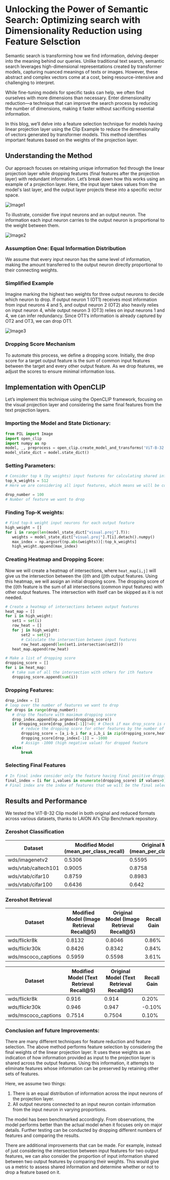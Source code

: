 # Unlocking the Power of Semantic Search: Optimizing search with Dimensionality Reduction using Feature Selsction

Semantic search is transforming how we find information, delving deeper into the meaning behind our queries. Unlike traditional text search, semantic search leverages high-dimensional representations created by transformer models, capturing nuanced meanings of texts or images. However, these abstract and complex vectors come at a cost, being resource-intensive and challenging to interpret.

While fine-tuning models for specific tasks can help, we often find ourselves with more dimensions than necessary. Enter dimensionality reduction—a technique that can improve the search process by reducing the number of dimensions, making it faster without sacrificing essential information.

In this blog, we’ll delve into a feature selection technique for models having linear projection layer using the Clip Example to reduce the dimensionality of vectors generated by transformer models. This method identifies important features based on the weights of the projection layer.



## Understanding the Method

Our approach focuses on retaining unique information fed through the linear projection layer while dropping features (final features after the projection layer) with redundant information. Let’s break down how this works using an example of a projection layer. Here, the input layer takes values from the model's last layer, and the output layer projects these into a specific vector space.

![Image1](https://github.com/RohanSidankarHushh/Feature-Reduction-Blog---Hushh/assets/141432736/c8dbb2ca-838a-4b45-9d3a-08e76a4885cd)

To illustrate, consider five input neurons and an output neuron. The information each input neuron carries to the output neuron is proportional to the weight between them.

![Image2](https://github.com/RohanSidankarHushh/Feature-Reduction-Blog---Hushh/assets/141432736/ff7ae77c-b3a1-41b4-883d-57d0d0dcda87)

### Assumption One: Equal Information Distribution

We assume that every input neuron has the same level of information, making the amount transferred to the output neuron directly proportional to their connecting weights.

### Simplified Example

Imagine marking the highest two weights for three output neurons to decide which neuron to drop. If output neuron 1 (OT1) receives most information from input neurons 4 and 5, and output neuron 2 (OT2) also heavily relies on input neuron 4, while output neuron 3 (OT3) relies on input neurons 1 and 4, we can infer redundancy. Since OT1's information is already captured by OT2 and OT3, we can drop OT1.

![Image3](https://github.com/RohanSidankarHushh/Feature-Reduction-Blog---Hushh/assets/141432736/52187653-1eda-4c57-ac04-d89fc0d43fae)


### Dropping Score Mechanism

To automate this process, we define a dropping score. Initially, the drop score for a target output feature is the sum of common input features between the target and every other output feature. As we drop features, we adjust the scores to ensure minimal information loss.

## Implementation with OpenCLIP

Let’s implement this technique using the OpenCLIP framework, focusing on the visual projection layer and considering the same final features from the text projection layers.

### Importing the Model and State Dictionary:

```python
from PIL import Image
import open_clip
import numpy as np
model, _, preprocess = open_clip.create_model_and_transforms('ViT-B-32', pretrained='laion2b_s34b_b79k',cache_dir="directory Address to store the model")
model_state_dict = model.state_dict()
```

### Setting Parameters:

```python
# Consider top k (by weights) input features for calculating shared information
top_k_weights = 512
# Here we are considering all input features, which means we will be considering every dimension for calculation how many output features shares any input feature

drop_number = 100
# Number of feature we want to drop
```

### Finding Top-K weights:
```python
# Find top-k weight input neurons for each output feature
high_weight = []
for i in range(len(model_state_dict["visual.proj"].T)):
   weights = model_state_dict["visual.proj"].T[i].detach().numpy()
   max_index = np.argsort(np.abs(weights))[:top_k_weights]
   high_weight.append(max_index)
```


### Creating Heatmap and Dropping Score:


Now we will create a heatmap of intersections, where `heat_map[i,j]` will give us the intersection between the \(i\)th and \(j\)th output features. Using this heatmap, we will assign an initial dropping score. The dropping score of the \(i\)th feature is the sum of all intersections (common input features) with other output features. The intersection with itself can be skipped as it is not needed.

```python
# Create a heatmap of intersections between output features
heat_map = []
for i in high_weight:
   set1 = set(i)
   row_heat = []
   for j in high_weight:
       set2 = set(j)
       # Calculate the intersection between input features
       row_heat.append(len(set1.intersection(set2)))
   heat_map.append(row_heat)

# Make a list of dropping score
dropping_score = []
for i in heat_map:
   # take sum of all the intersection with others for ith feature
   dropping_score.append(sum(i))
```

### Dropping Features:
```python
drop_index = []
# loop over the number of features we want to drop
for drops in range(drop_number):
   # drop the feature with maximum dropping score
   drop_index.append(np.argmax(dropping_score))
   if dropping_score[drop_index[-1]]!=0: # Check if max drop_score is not zero, if zero then dont reduce features
       # reduce the dropping score for other features by the number of intersection between the actual feature and the dropped feature
       dropping_score = [a_i-b_i for a_i,b_i in zip(dropping_score,heat_map[drop_index[-1]])]
       dropping_score[drop_index[-1]] = -1000
       # Assign -1000 (high negative value) for dropped feature
   else:
       break
```

### Selecting Final Features
```python
# In final index consider only the feature having final positive dropping score, there by dropping -1000 scored dropped feature
final_index = [i for i,values in enumerate(dropping_score) if values>0]
# Final index are the index of features that we will be the final selected features after dropping features
```

## Results and Performance

We tested the ViT-B-32 Clip model in both original and reduced formats across various datasets, thanks to LAION AI’s Clip Benchmark repository.

### Zeroshot Classification

| Dataset               | Modified Model (mean_per_class_recall) | Original Model (mean_per_class_recall) | Recall Gain  |
|-----------------------|----------------------------------------|----------------------------------------|--------------|
| wds/imagenetv2        | 0.5306                                 | 0.5595                                 | -2.89%       |
| wds/vtab/caltech101   | 0.9005                                 | 0.8758                                 | 2.47%        |
| wds/vtab/cifar10      | 0.8759                                 | 0.8983                                 | -2.24%       |
| wds/vtab/cifar100     | 0.6436                                 | 0.642                                  | 0.16%        |

### Zeroshot Retrieval

| Dataset              | Modified Model (Image Retrieval Recall@5) | Original Model (Image Retrieval Recall@5) | Recall Gain  |
|----------------------|--------------------------------------------|--------------------------------------------|--------------|
| wds/flickr8k         | 0.8132                                     | 0.8046                                     | 0.86%        |
| wds/flickr30k        | 0.8426                                     | 0.8342                                     | 0.84%        |
| wds/mscoco_captions  | 0.5959                                     | 0.5598                                     | 3.61%        |

| Dataset              | Modified Model (Text Retrieval Recall@5) | Original Model (Text Retrieval Recall@5) | Recall Gain  |
|----------------------|------------------------------------------|------------------------------------------|--------------|
| wds/flickr8k         | 0.916                                    | 0.914                                    | 0.20%        |
| wds/flickr30k        | 0.946                                    | 0.947                                    | -0.10%       |
| wds/mscoco_captions  | 0.7514                                   | 0.7504                                   | 0.10%        |

### Conclusion anf future Improvements:

There are many different techniques for feature reduction and feature selection. The above method performs feature selection by considering the final weights of the linear projection layer. It uses these weights as an indication of how information provided as input to the projection layer is shared across the output features. Using this information, it attempts to eliminate features whose information can be preserved by retaining other sets of features.

Here, we assume two things:
1. There is an equal distribution of information across the input neurons of the projection layer.
2. All output neurons connected to an input neuron contain information from the input neuron in varying proportions.

The model has been benchmarked accordingly. From observations, the model performs better than the actual model when it focuses only on major details. Further testing can be conducted by dropping different numbers of features and comparing the results.

There are additional improvements that can be made. For example, instead of just considering the intersection between input features for two output features, we can also consider the proportion of input information shared between two output features by comparing their weights. This would give us a metric to assess shared information and determine whether or not to drop a feature based on it.

